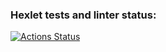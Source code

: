 ### Hexlet tests and linter status:
[![Actions Status](https://github.com/Wladislava1/frontend-project-44/actions/workflows/hexlet-check.yml/badge.svg)](https://github.com/Wladislava1/frontend-project-44/actions)